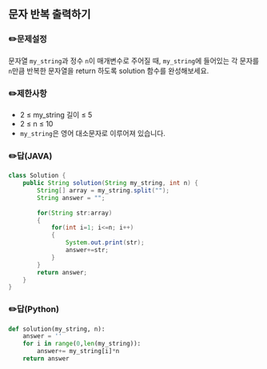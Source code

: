 ## <b>문자 반복 출력하기</b>
### ✏️문제설정
문자열 `my_string`과 정수 `n`이 매개변수로 주어질 때, `my_string`에 들어있는 각 문자를 `n`만큼 반복한 문자열을 return 하도록 solution 함수를 완성해보세요.
### ✏️제한사항
* 2 ≤ my_string 길이 ≤ 5
* 2 ≤ n ≤ 10
* `my_string`은 영어 대소문자로 이루어져 있습니다.
### ✏️답(JAVA)
```java
class Solution {
    public String solution(String my_string, int n) {
        String[] array = my_string.split("");
        String answer = "";
        
        for(String str:array)
        {
            for(int i=1; i<=n; i++)
            {
                System.out.print(str);
                answer+=str;
            }
        }        
        return answer;
    }
}
```

### ✏️답(Python)
```python
def solution(my_string, n):
    answer = ''
    for i in range(0,len(my_string)):
        answer+= my_string[i]*n
    return answer
```